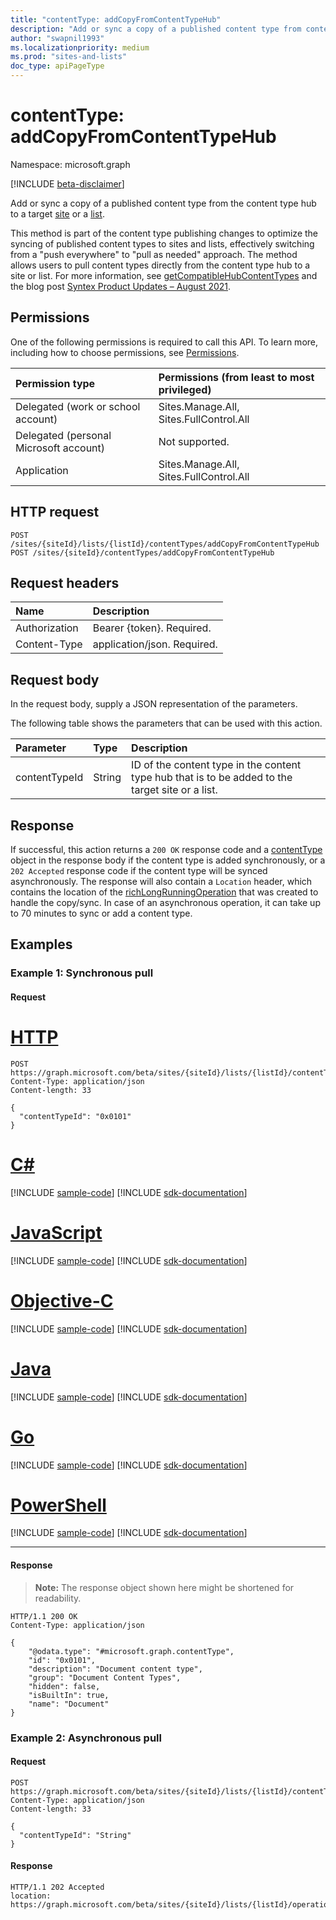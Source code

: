 ```yaml
---
title: "contentType: addCopyFromContentTypeHub"
description: "Add or sync a copy of a published content type from content type hub to a target site or a list."
author: "swapnil1993"
ms.localizationpriority: medium
ms.prod: "sites-and-lists"
doc_type: apiPageType
---
```


# contentType: addCopyFromContentTypeHub
Namespace: microsoft.graph

[!INCLUDE [beta-disclaimer](../../includes/beta-disclaimer.md)]

Add or sync a copy of a published content type from the content type hub to a target [site](../resources/site.md) or a [list](../resources/list.md).

This method is part of the content type publishing changes to optimize the syncing of published content types to sites and lists, effectively switching from a "push everywhere" to "pull as needed" approach. The method allows users to pull content types directly from the content type hub to a site or list. For more information, see [getCompatibleHubContentTypes](contenttype-getcompatiblehubcontenttypes.md) and the blog post [Syntex Product Updates – August 2021](https://techcommunity.microsoft.com/t5/sharepoint-syntex-blog/syntex-product-updates-august-2021/ba-p/2606438).
## Permissions
One of the following permissions is required to call this API. To learn more, including how to choose permissions, see [Permissions](/graph/permissions-reference).

|Permission type|Permissions (from least to most privileged)|
|:---|:---|
|Delegated (work or school account) | Sites.Manage.All, Sites.FullControl.All |
|Delegated (personal Microsoft account) | Not supported.    |
|Application | Sites.Manage.All, Sites.FullControl.All |


## HTTP request

<!-- {
  "blockType": "ignored"
}
-->
``` http
POST /sites/{siteId}/lists/{listId}/contentTypes/addCopyFromContentTypeHub
POST /sites/{siteId}/contentTypes/addCopyFromContentTypeHub
```

## Request headers
|Name|Description|
|:---|:---|
|Authorization|Bearer {token}. Required.|
|Content-Type|application/json. Required.|

## Request body
In the request body, supply a JSON representation of the parameters.

The following table shows the parameters that can be used with this action.

|Parameter|Type|Description|
|:---|:---|:---|
|contentTypeId|String| ID of the content type in the content type hub that is to be added to the target site or a list.|



## Response

If successful, this action returns a `200 OK` response code and a [contentType](../resources/contenttype.md) object in the response body if the content type is added synchronously, or a `202 Accepted` response code if the content type will be synced asynchronously. The response will also contain a `Location` header, which contains the location of the [richLongRunningOperation](../resources/richLongRunningOperation.md) that was created to handle the copy/sync.
In case of an asynchronous operation, it can take up to 70 minutes to sync or add a content type.

## Examples

### Example 1: Synchronous pull

#### Request

# [HTTP](#tab/http)
<!-- {
  "blockType": "request",
  "name": "contenttype_addcopyfromcontenttypehub"
}
-->
``` http
POST https://graph.microsoft.com/beta/sites/{siteId}/lists/{listId}/contentTypes/addCopyFromContentTypeHub
Content-Type: application/json
Content-length: 33

{
  "contentTypeId": "0x0101"
}
```
# [C#](#tab/csharp)
[!INCLUDE [sample-code](../includes/snippets/csharp/contenttype-addcopyfromcontenttypehub-csharp-snippets.md)]
[!INCLUDE [sdk-documentation](../includes/snippets/snippets-sdk-documentation-link.md)]

# [JavaScript](#tab/javascript)
[!INCLUDE [sample-code](../includes/snippets/javascript/contenttype-addcopyfromcontenttypehub-javascript-snippets.md)]
[!INCLUDE [sdk-documentation](../includes/snippets/snippets-sdk-documentation-link.md)]

# [Objective-C](#tab/objc)
[!INCLUDE [sample-code](../includes/snippets/objc/contenttype-addcopyfromcontenttypehub-objc-snippets.md)]
[!INCLUDE [sdk-documentation](../includes/snippets/snippets-sdk-documentation-link.md)]

# [Java](#tab/java)
[!INCLUDE [sample-code](../includes/snippets/java/contenttype-addcopyfromcontenttypehub-java-snippets.md)]
[!INCLUDE [sdk-documentation](../includes/snippets/snippets-sdk-documentation-link.md)]

# [Go](#tab/go)
[!INCLUDE [sample-code](../includes/snippets/go/contenttype-addcopyfromcontenttypehub-go-snippets.md)]
[!INCLUDE [sdk-documentation](../includes/snippets/snippets-sdk-documentation-link.md)]

# [PowerShell](#tab/powershell)
[!INCLUDE [sample-code](../includes/snippets/powershell/contenttype-addcopyfromcontenttypehub-powershell-snippets.md)]
[!INCLUDE [sdk-documentation](../includes/snippets/snippets-sdk-documentation-link.md)]

---



#### Response
>**Note:** The response object shown here might be shortened for readability.
<!-- {
  "blockType": "response",
  "truncated": true,
  "@odata.type": "microsoft.graph.contentType"
}
-->
``` http
HTTP/1.1 200 OK
Content-Type: application/json

{
    "@odata.type": "#microsoft.graph.contentType",
    "id": "0x0101",
    "description": "Document content type",
    "group": "Document Content Types",
    "hidden": false,
    "isBuiltIn": true,
    "name": "Document"
}
```
### Example 2: Asynchronous pull

#### Request
<!-- {
  "blockType": "request",
  "name": "contenttype_addcopyfromcontenttypehub"
}
-->
``` http
POST https://graph.microsoft.com/beta/sites/{siteId}/lists/{listId}/contentTypes/addCopyFromContentTypeHub
Content-Type: application/json
Content-length: 33

{
  "contentTypeId": "String"
}
```


#### Response

<!-- {
  "blockType": "response"
}
-->
``` http
HTTP/1.1 202 Accepted
location: https://graph.microsoft.com/beta/sites/{siteId}/lists/{listId}/operations/{operationId}
```
